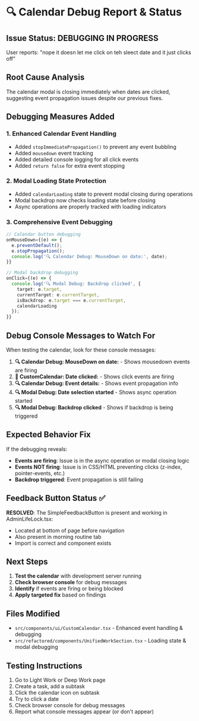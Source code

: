 # 🔍 Calendar Debug Report & Status

## Issue Status: DEBUGGING IN PROGRESS

User reports: "nope it doesn let me click on teh sleect date and it just clicks off"

## Root Cause Analysis

The calendar modal is closing immediately when dates are clicked, suggesting event propagation issues despite our previous fixes.

## Debugging Measures Added

### 1. Enhanced Calendar Event Handling
- Added `stopImmediatePropagation()` to prevent any event bubbling
- Added `mousedown` event tracking  
- Added detailed console logging for all click events
- Added `return false` for extra event stopping

### 2. Modal Loading State Protection
- Added `calendarLoading` state to prevent modal closing during operations
- Modal backdrop now checks loading state before closing
- Async operations are properly tracked with loading indicators

### 3. Comprehensive Event Debugging
```typescript
// Calendar button debugging
onMouseDown={(e) => {
  e.preventDefault();
  e.stopPropagation();
  console.log('🔍 Calendar Debug: MouseDown on date:', date);
}}

// Modal backdrop debugging  
onClick={(e) => {
  console.log('🔍 Modal Debug: Backdrop clicked', {
    target: e.target,
    currentTarget: e.currentTarget,
    isBackdrop: e.target === e.currentTarget,
    calendarLoading
  });
}}
```

## Debug Console Messages to Watch For

When testing the calendar, look for these console messages:

1. **🔍 Calendar Debug: MouseDown on date:** - Shows mousedown events are firing
2. **📅 CustomCalendar: Date clicked:** - Shows click events are firing
3. **🔍 Calendar Debug: Event details:** - Shows event propagation info
4. **🔍 Modal Debug: Date selection started** - Shows async operation started
5. **🔍 Modal Debug: Backdrop clicked** - Shows if backdrop is being triggered

## Expected Behavior Fix

If the debugging reveals:
- **Events are firing**: Issue is in the async operation or modal closing logic
- **Events NOT firing**: Issue is in CSS/HTML preventing clicks (z-index, pointer-events, etc.)
- **Backdrop triggered**: Event propagation is still failing

## Feedback Button Status ✅

**RESOLVED**: The SimpleFeedbackButton is present and working in AdminLifeLock.tsx:
- Located at bottom of page before navigation
- Also present in morning routine tab
- Import is correct and component exists

## Next Steps

1. **Test the calendar** with development server running
2. **Check browser console** for debug messages
3. **Identify** if events are firing or being blocked
4. **Apply targeted fix** based on findings

## Files Modified
- `src/components/ui/CustomCalendar.tsx` - Enhanced event handling & debugging
- `src/refactored/components/UnifiedWorkSection.tsx` - Loading state & modal debugging

## Testing Instructions

1. Go to Light Work or Deep Work page
2. Create a task, add a subtask
3. Click the calendar icon on subtask
4. Try to click a date
5. Check browser console for debug messages
6. Report what console messages appear (or don't appear)